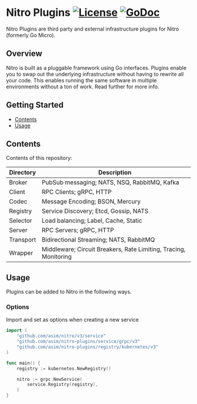 # Nitro Plugins [![License](https://img.shields.io/:license-apache-blue.svg)](https://opensource.org/licenses/Apache-2.0) [![GoDoc](https://godoc.org/github.com/asim/nitro-plugins?status.svg)](https://godoc.org/github.com/asim/nitro-plugins)

Nitro Plugins are third party and external infrastructure plugins for Nitro (formerly Go Micro).

## Overview

Nitro is built as a pluggable framework using Go interfaces. Plugins enable you to swap out the underlying infrastructure without having 
to rewrite all your code. This enables running the same software in multiple environments without a ton of work. Read further for more info.

## Getting Started

* [Contents](#contents)
* [Usage](#usage)

## Contents

Contents of this repository:

| Directory | Description                                                     |
| --------- | ----------------------------------------------------------------|
| Broker    | PubSub messaging; NATS, NSQ, RabbitMQ, Kafka                    |
| Client    | RPC Clients; gRPC, HTTP                                         |
| Codec     | Message Encoding; BSON, Mercury                                 |
| Registry  | Service Discovery; Etcd, Gossip, NATS                           |
| Selector  | Load balancing; Label, Cache, Static                            |
| Server    | RPC Servers; gRPC, HTTP                                         |
| Transport | Bidirectional Streaming; NATS, RabbitMQ                         | 
| Wrapper   | Middleware; Circuit Breakers, Rate Limiting, Tracing, Monitoring|

## Usage

Plugins can be added to Nitro in the following ways.

### Options

Import and set as options when creating a new service

```go
import (
	"github.com/asim/nitro/v3/service"
	"github.com/asim/nitro-plugins/service/grpc/v3"
	"github.com/asim/nitro-plugins/registry/kubernetes/v3"
)

func main() {
	registry := kubernetes.NewRegistry()

	nitro := grpc.NewService(
		service.Registry(registry),
	)
}
```

